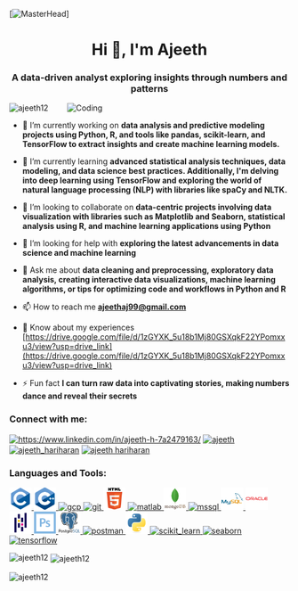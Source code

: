 [![MasterHead](https://user-images.githubusercontent.com/66934377/223913733-deb1d974-787d-43c4-b60d-eff538aa161e.gif)]
<h1 align="center">Hi 👋, I'm Ajeeth</h1>
<h3 align="center">A data-driven analyst exploring insights through numbers and patterns</h3>
<img align="right" alt="Coding" width="400" src="https://media1.giphy.com/media/v1.Y2lkPTc5MGI3NjExeHk5aTh1MnFkZG12ZXZ5cXlyc2VwendkaXFrMzFhMnI5c254bjJtYyZlcD12MV9pbnRlcm5hbF9naWZfYnlfaWQmY3Q9Zw/qgQUggAC3Pfv687qPC/giphy.gif">

<p align="left"> <img src="https://komarev.com/ghpvc/?username=ajeeth12&label=Profile%20views&color=0e75b6&style=flat" alt="ajeeth12" /> </p>

- 🔭 I’m currently working on **data analysis and predictive modeling projects using Python, R, and tools like pandas, scikit-learn, and TensorFlow to extract insights and create machine learning models.**

- 🌱 I’m currently learning **advanced statistical analysis techniques, data modeling, and data science best practices. Additionally, I'm delving into deep learning using TensorFlow and exploring the world of natural language processing (NLP) with libraries like spaCy and NLTK.**

- 👯 I’m looking to collaborate on **data-centric projects involving data visualization with libraries such as Matplotlib and Seaborn, statistical analysis using R, and machine learning applications using Python**

- 🤝 I’m looking for help with **exploring the latest advancements in data science and machine learning**

- 💬 Ask me about **data cleaning and preprocessing, exploratory data analysis, creating interactive data visualizations, machine learning algorithms, or tips for optimizing code and workflows in Python and R**

- 📫 How to reach me **ajeethaj99@gmail.com**

- 📄 Know about my experiences [https://drive.google.com/file/d/1zGYXK_5u18b1Mj80GSXqkF22YPomxxu3/view?usp=drive_link](https://drive.google.com/file/d/1zGYXK_5u18b1Mj80GSXqkF22YPomxxu3/view?usp=drive_link)

- ⚡ Fun fact **I can turn raw data into captivating stories, making numbers dance and reveal their secrets**

<h3 align="left">Connect with me:</h3>
<p align="left">
<a href="https://linkedin.com/in/https://www.linkedin.com/in/ajeeth-h-7a2479163/" target="blank"><img align="center" src="https://raw.githubusercontent.com/rahuldkjain/github-profile-readme-generator/master/src/images/icons/Social/linked-in-alt.svg" alt="https://www.linkedin.com/in/ajeeth-h-7a2479163/" height="30" width="40" /></a>
<a href="https://kaggle.com/ajeeth" target="blank"><img align="center" src="https://raw.githubusercontent.com/rahuldkjain/github-profile-readme-generator/master/src/images/icons/Social/kaggle.svg" alt="ajeeth" height="30" width="40" /></a>
<a href="https://instagram.com/ajeeth_hariharan" target="blank"><img align="center" src="https://raw.githubusercontent.com/rahuldkjain/github-profile-readme-generator/master/src/images/icons/Social/instagram.svg" alt="ajeeth_hariharan" height="30" width="40" /></a>
<a href="https://www.hackerrank.com/ajeeth hariharan" target="blank"><img align="center" src="https://raw.githubusercontent.com/rahuldkjain/github-profile-readme-generator/master/src/images/icons/Social/hackerrank.svg" alt="ajeeth hariharan" height="30" width="40" /></a>
</p>

<h3 align="left">Languages and Tools:</h3>
<p align="left"> <a href="https://www.cprogramming.com/" target="_blank" rel="noreferrer"> <img src="https://raw.githubusercontent.com/devicons/devicon/master/icons/c/c-original.svg" alt="c" width="40" height="40"/> </a> <a href="https://www.w3schools.com/cpp/" target="_blank" rel="noreferrer"> <img src="https://raw.githubusercontent.com/devicons/devicon/master/icons/cplusplus/cplusplus-original.svg" alt="cplusplus" width="40" height="40"/> </a> <a href="https://cloud.google.com" target="_blank" rel="noreferrer"> <img src="https://www.vectorlogo.zone/logos/google_cloud/google_cloud-icon.svg" alt="gcp" width="40" height="40"/> </a> <a href="https://git-scm.com/" target="_blank" rel="noreferrer"> <img src="https://www.vectorlogo.zone/logos/git-scm/git-scm-icon.svg" alt="git" width="40" height="40"/> </a> <a href="https://www.w3.org/html/" target="_blank" rel="noreferrer"> <img src="https://raw.githubusercontent.com/devicons/devicon/master/icons/html5/html5-original-wordmark.svg" alt="html5" width="40" height="40"/> </a> <a href="https://www.mathworks.com/" target="_blank" rel="noreferrer"> <img src="https://upload.wikimedia.org/wikipedia/commons/2/21/Matlab_Logo.png" alt="matlab" width="40" height="40"/> </a> <a href="https://www.mongodb.com/" target="_blank" rel="noreferrer"> <img src="https://raw.githubusercontent.com/devicons/devicon/master/icons/mongodb/mongodb-original-wordmark.svg" alt="mongodb" width="40" height="40"/> </a> <a href="https://www.microsoft.com/en-us/sql-server" target="_blank" rel="noreferrer"> <img src="https://www.svgrepo.com/show/303229/microsoft-sql-server-logo.svg" alt="mssql" width="40" height="40"/> </a> <a href="https://www.mysql.com/" target="_blank" rel="noreferrer"> <img src="https://raw.githubusercontent.com/devicons/devicon/master/icons/mysql/mysql-original-wordmark.svg" alt="mysql" width="40" height="40"/> </a> <a href="https://www.oracle.com/" target="_blank" rel="noreferrer"> <img src="https://raw.githubusercontent.com/devicons/devicon/master/icons/oracle/oracle-original.svg" alt="oracle" width="40" height="40"/> </a> <a href="https://pandas.pydata.org/" target="_blank" rel="noreferrer"> <img src="https://raw.githubusercontent.com/devicons/devicon/2ae2a900d2f041da66e950e4d48052658d850630/icons/pandas/pandas-original.svg" alt="pandas" width="40" height="40"/> </a> <a href="https://www.photoshop.com/en" target="_blank" rel="noreferrer"> <img src="https://raw.githubusercontent.com/devicons/devicon/master/icons/photoshop/photoshop-line.svg" alt="photoshop" width="40" height="40"/> </a> <a href="https://www.postgresql.org" target="_blank" rel="noreferrer"> <img src="https://raw.githubusercontent.com/devicons/devicon/master/icons/postgresql/postgresql-original-wordmark.svg" alt="postgresql" width="40" height="40"/> </a> <a href="https://postman.com" target="_blank" rel="noreferrer"> <img src="https://www.vectorlogo.zone/logos/getpostman/getpostman-icon.svg" alt="postman" width="40" height="40"/> </a> <a href="https://www.python.org" target="_blank" rel="noreferrer"> <img src="https://raw.githubusercontent.com/devicons/devicon/master/icons/python/python-original.svg" alt="python" width="40" height="40"/> </a> <a href="https://scikit-learn.org/" target="_blank" rel="noreferrer"> <img src="https://upload.wikimedia.org/wikipedia/commons/0/05/Scikit_learn_logo_small.svg" alt="scikit_learn" width="40" height="40"/> </a> <a href="https://seaborn.pydata.org/" target="_blank" rel="noreferrer"> <img src="https://seaborn.pydata.org/_images/logo-mark-lightbg.svg" alt="seaborn" width="40" height="40"/> </a> <a href="https://www.tensorflow.org" target="_blank" rel="noreferrer"> <img src="https://www.vectorlogo.zone/logos/tensorflow/tensorflow-icon.svg" alt="tensorflow" width="40" height="40"/> </a> </p>

<p><img align="left" src="https://github-readme-stats.vercel.app/api/top-langs?username=ajeeth12&show_icons=true&locale=en&layout=compact" alt="ajeeth12" /></p>

<p>&nbsp;<img align="center" src="https://github-readme-stats.vercel.app/api?username=ajeeth12&show_icons=true&locale=en" alt="ajeeth12" /></p>

<p><img align="center" src="https://github-readme-streak-stats.herokuapp.com/?user=ajeeth12&" alt="ajeeth12" /></p>

